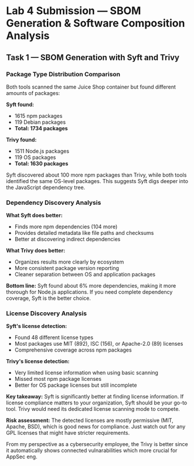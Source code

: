 # Lab 4 Submission — SBOM Generation & Software Composition Analysis

## Task 1 — SBOM Generation with Syft and Trivy

### Package Type Distribution Comparison

Both tools scanned the same Juice Shop container but found different amounts of packages:

**Syft found:**
- 1615 npm packages 
- 119 Debian packages
- **Total: 1734 packages**

**Trivy found:**
- 1511 Node.js packages
- 119 OS packages  
- **Total: 1630 packages**

Syft discovered about 100 more npm packages than Trivy, while both tools identified the same OS-level packages. This suggests Syft digs deeper into the JavaScript dependency tree.

### Dependency Discovery Analysis

**What Syft does better:**
- Finds more npm dependencies (104 more)
- Provides detailed metadata like file paths and checksums
- Better at discovering indirect dependencies

**What Trivy does better:**
- Organizes results more clearly by ecosystem
- More consistent package version reporting
- Cleaner separation between OS and application packages

**Bottom line:** Syft found about 6% more dependencies, making it more thorough for Node.js applications. If you need complete dependency coverage, Syft is the better choice.

### License Discovery Analysis

**Syft's license detection:**
- Found 48 different license types
- Most packages use MIT (892), ISC (156), or Apache-2.0 (89) licenses
- Comprehensive coverage across npm packages

**Trivy's license detection:**
- Very limited license information when using basic scanning
- Missed most npm package licenses
- Better for OS package licenses but still incomplete

**Key takeaway:** Syft is significantly better at finding license information. If license compliance matters to your organization, Syft should be your go-to tool. Trivy would need its dedicated license scanning mode to compete.

**Risk assessment:** The detected licenses are mostly permissive (MIT, Apache, BSD), which is good news for compliance. Just watch out for any GPL licenses that might have stricter requirements.

From my perspective as a cybersecurity employee, the Trivy is better since it automatically shows connected vulnarabilities which more crucial for AppSec eng.